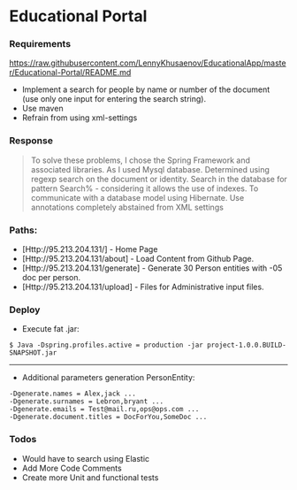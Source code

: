 # Educational Portal

### Requirements

https://raw.githubusercontent.com/LennyKhusaenov/EducationalApp/master/Educational-Portal/README.md

- Implement a search for people by name or number of the document (use only one input for entering the search string).
- Use maven
- Refrain from using xml-settings

### Response


> To solve these problems, I chose the Spring Framework and associated libraries.
> As I used Mysql database.
> Determined using regexp search on the document or identity.
> Search in the database for pattern Search% - considering it allows the use of indexes.
> To communicate with a database model using Hibernate.
> Use annotations completely abstained from XML settings



### Paths:

* [Http://95.213.204.131/] - Home Page
* [Http://95.213.204.131/about] - Load Content from Github Page.
* [Http://95.213.204.131/generate] - Generate 30 Person entities with -05 doc per person.
* [Http://95.213.204.131/upload] - Files for Administrative input files.


### Deploy

- Execute fat .jar:

```Sh
$ Java -Dspring.profiles.active = production -jar project-1.0.0.BUILD-SNAPSHOT.jar
```


___
- Additional parameters generation PersonEntity:


```Sh
-Dgenerate.names = Alex,jack ...
-Dgenerate.surnames = Lebron,bryant ...
-Dgenerate.emails = Test@mail.ru,ops@ops.com ...
-Dgenerate.document.titles = DocForYou,SomeDoc ...
```

### Todos

* Would have to search using Elastic
* Add More Code Comments
* Create more Unit and functional tests



